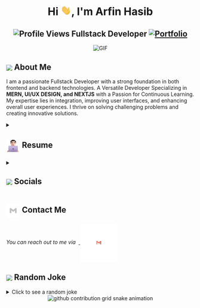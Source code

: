 <h1 align="center">Hi <img src="https://github.com/ArfinHasib/ArfinHasib/blob/main/icons/Hi.gif" width="28px"/>, I'm Arfin Hasib</h2>
<h2 align="center">
  <img src="https://komarev.com/ghpvc/?username=ArfinHasib&color=dc143c&style=for-the-badge" alt="Profile Views" style="height:21px;">
Fullstack Developer
<a href="https://arfin-hasib.vercel.app/">
    <img src="https://img.shields.io/badge/Portfolio-543DE0?style=for-the-badge&logo=About.me&logoColor=white" alt="Portfolio" style="height:22px;">
</a>

</h2>

<div align="center">
 <img alt="GIF" src="https://media4.giphy.com/media/v1.Y2lkPTc5MGI3NjExZHNtdmp2MjZ1c2c4YjRlZ2doMDNhZDh3emp2MGd4aDR2eTJvbWo5ZyZlcD12MV9pbnRlcm5hbF9naWZfYnlfaWQmY3Q9Zw/tydpNxSnNEgLvDm11D/giphy.gif" />
</div>

## <img align ='center' src="https://i.giphy.com/media/v1.Y2lkPTc5MGI3NjExdjh2dDM4bDhyYzM5NmppaHJ6dG56Mmh3bTkyanFkdWRvZ3R1cGoycSZlcD12MV9pbnRlcm5hbF9naWZfYnlfaWQmY3Q9ZQ/LOnt6uqjD9OexmQJRB/giphy.gif" width="37" /> About Me

I am a passionate Fullstack Developer with a strong foundation in both frontend and backend technologies. A Versatile Developer Specializing in <strong>MERN, UI/UX DESIGN, and NEXTJS</strong> with a Passion for Continuous Learning. My expertise lies in integration, improving user interfaces, and enhancing overall user experiences. I thrive on solving challenging problems and creating innovative solutions.

<details>
 <summary><h2> <img align="center" src="https://github.com/ArfinHasib/ArfinHasib/blob/main/icons/about.png" width="37" /> Resume</h2></summary>

 <!-- <details>
  <summary><h4> <img align="center" src="https://github.com/ArfinHasib/ArfinHasib/blob/main/icons/academics.gif"  width="29"/> Academics</h2></summary>

<span><img src="https://img.shields.io/badge/BTECH-DTU_ECE'24-1877F2?style=for-the-badge"></span>
<span><img src="https://img.shields.io/badge/GPA-9.45/10.0-EFEEE9?style=for-the-badge"></span>

</details> -->
 <details>
  <summary><h4> <img align="center" src="https://github.com/ArfinHasib/ArfinHasib/blob/main/icons/experience.gif"  width="29"/> Experience</h2></summary>

-   **Web Designer & Developer** at Upwork (Remote) | Jan 2021 - Current

    -   Currently working as a front-end Developer and UI/Web Designer on Upwork.
    -   Built websites for clients in different niches(using HTML, CSS, JavaScript, TypeScript, NextJS, React, Webflow, etc) that
        increased their sales, engagement, and overall user experience.
    -   Improved UI loading speed and mobile responsiveness, reducing user-reported bugs by 20%.

-   **Youtuber - FrontEnd Development, Web Design, JavaScript, CSS, React, NextJs** at YouTube (Remote) | Apr 2024 - Current

    -   I have a YouTube Channel (DevLab Tutorials) where I teach about web development, and building projects with HTML, CSS,
        JavaScript, React, TypeScript, and Next.js.
    -   Providing valuable content for my audiences every day, building web projects from scratch, and teaching my audienceabout
        front-end development, css animations, JavaScript frameworks, and much more. Feel free to visit my channel.

-   **UI/UX Designer & Frontend Developer** at e-iskool (Remote) | Jul 2020 - Oct 2021
    -   Designed and implemented proper visual designs after user research and usability testing with the UX team.
    -   Collaborated with backend developers to implement APIs, implement database, and also make sure the right data getspresented
    to the users.
    </details>

<!-- <details>
  <summary><h4> <img align="center" src="https://user-images.githubusercontent.com/74038190/216122041-518ac897-8d92-4c6b-9b3f-ca01dcaf38ee.png"  width="29"/> Coding Handles</h2></summary>

[![LeetCode](https://img.shields.io/badge/LeetCode-000000?style=for-the-badge&logo=LeetCode&logoColor=#d16c06)](https://www.leetcode.com/binarysolver)
[![Codeforces](https://img.shields.io/badge/Codeforces-445f9d?style=for-the-badge&logo=Codeforces&logoColor=white)](https://codeforces.com/profile/binarysolver)
[![GeeksForGeeks](https://img.shields.io/badge/GeeksforGeeks-gray?style=for-the-badge&logo=geeksforgeeks&logoColor=35914c)](https://auth.geeksforgeeks.org/user/parthjohri31/practice)
[![CodeChef](https://img.shields.io/badge/CodeChef-%23964B00.svg?style=for-the-badge&logo=CodeChef&logoColor=white)](https://www.codechef.com/users/parthjohri)
[![Hackerrank](https://img.shields.io/badge/-Hackerrank-2EC866?style=for-the-badge&logo=HackerRank&logoColor=white)](https://www.hackerrank.com/parthjohri31?hr_r=1)

</details> -->

<details>
  <summary><h4> <img align="center" src="https://github.com/ParthJohri/ParthJohri/blob/readME/icons/techstack.gif"  width="29"/> Tech Stack</h2></summary>

#### Languages

![C](https://img.shields.io/badge/c-%2300599C.svg?style=for-the-badge&logo=c&logoColor=white)

<!-- ![C++](https://img.shields.io/badge/c++-%2300599C.svg?style=for-the-badge&logo=c%2B%2B&logoColor=white) -->
<!-- ![Java](https://img.shields.io/badge/java-%23ED8B00.svg?style=for-the-badge&logo=java&logoColor=white) -->

![JavaScript](https://img.shields.io/badge/javascript-%23323330.svg?style=for-the-badge&logo=javascript&logoColor=%23F7DF1E)
![Typescript](https://img.shields.io/badge/TypeScript-007ACC?style=for-the-badge&logo=typescript&logoColor=white)

<!-- ![Kotlin](https://img.shields.io/badge/kotlin-%230095D5.svg?style=for-the-badge&logo=kotlin&logoColor=white) -->

![Python](https://img.shields.io/badge/python-3670A0?style=for-the-badge&logo=python&logoColor=ffdd54)
![Markdown](https://img.shields.io/badge/markdown-%23000000.svg?style=for-the-badge&logo=markdown&logoColor=white)
![CSS3](https://img.shields.io/badge/css3-%231572B6.svg?style=for-the-badge&logo=css3&logoColor=white)
![HTML5](https://img.shields.io/badge/html5-%23E34F26.svg?style=for-the-badge&logo=html5&logoColor=white)

#### Libraries/Frameworks

![Bootstrap](https://img.shields.io/badge/bootstrap-%23563D7C.svg?style=for-the-badge&logo=bootstrap&logoColor=white)

<!-- ![Django](https://img.shields.io/badge/django-%23092E20.svg?style=for-the-badge&logo=django&logoColor=white) -->

![TailwindCSS](https://img.shields.io/badge/tailwindcss-%2338B2AC.svg?style=for-the-badge&logo=tailwind-css&logoColor=white)

<!-- ![Svelte](https://img.shields.io/badge/svelte-%23f1413d.svg?style=for-the-badge&logo=svelte&logoColor=white) -->

![React](https://img.shields.io/badge/react-%2320232a.svg?style=for-the-badge&logo=react&logoColor=%2361DAFB)

<!-- ![ANDROID](https://img.shields.io/badge/android-%2320232a.svg?style=for-the-badge&logo=android&logoColor=%a4c639) -->

![Next JS](https://img.shields.io/badge/Next-black?style=for-the-badge&logo=next.js&logoColor=white)
![jQuery](https://img.shields.io/badge/jquery-%230769AD.svg?style=for-the-badge&logo=jquery&logoColor=white)
![Express.js](https://img.shields.io/badge/threejs-black?style=for-the-badge&logo=three.js&logoColor=white)
![Firebase](https://img.shields.io/badge/firebase-%23039BE5.svg?style=for-the-badge&logo=firebase)
![MySQL](https://img.shields.io/badge/mysql-%2300f.svg?style=for-the-badge&logo=mysql&logoColor=white)
![MongoDB](https://img.shields.io/badge/MongoDB-%234ea94b.svg?style=for-the-badge&logo=mongodb&logoColor=white)
![SQLite](https://img.shields.io/badge/sqlite-%2307405e.svg?style=for-the-badge&logo=sqlite&logoColor=white)

#### Deployment

![AWS](https://img.shields.io/badge/AWS-%23FF9900.svg?style=for-the-badge&logo=amazon-aws&logoColor=white)
![Netlify](https://img.shields.io/badge/netlify-%23000000.svg?style=for-the-badge&logo=netlify&logoColor=#00C7B7)
![Heroku](https://img.shields.io/badge/heroku-%23430098.svg?style=for-the-badge&logo=heroku&logoColor=white)
![Vercel](https://img.shields.io/badge/vercel-%23000000.svg?style=for-the-badge&logo=vercel&logoColor=white)

#### Tools

<!-- ![Arduino](https://img.shields.io/badge/-Arduino-00979D?style=for-the-badge&logo=Arduino&logoColor=white) -->

![Adobe Lightroom](https://img.shields.io/badge/Adobe%20Lightroom-31A8FF.svg?style=for-the-badge&logo=Adobe%20Lightroom&logoColor=white)
![Adobe Photoshop](https://img.shields.io/badge/adobephotoshop-%2331A8FF.svg?style=for-the-badge&logo=adobephotoshop&logoColor=white)
![Adobe Premiere Pro](https://img.shields.io/badge/Adobe%20Premiere%20Pro-9999FF.svg?style=for-the-badge&logo=Adobe%20Premiere%20Pro&logoColor=white)
![Inkscape](https://img.shields.io/badge/Inkscape-e0e0e0?style=for-the-badge&logo=inkscape&logoColor=080A13)
![Adobe InDesign](https://img.shields.io/badge/Adobe%20InDesign-EE3D8F?style=for-the-badge&logo=Adobe%20InDesign&logoColor=white)
![Figma](https://img.shields.io/badge/figma-%23F24E1E.svg?style=for-the-badge&logo=figma&logoColor=white)
![Notion](https://img.shields.io/badge/Notion-%23000000.svg?style=for-the-badge&logo=notion&logoColor=white)

</details>

<details>
  <summary><h4> <img align="center" src="https://github.com/ParthJohri/ParthJohri/blob/readME/icons/projects.gif"  width="29"/> Projects</h2></summary>

#### <a href="https://github.com/ParthJohri/rm-whatsapp-bot">RMNotices</a>

<span><img src="https://img.shields.io/badge/Node.js-%2343853D.svg?style=for-the-badge&logo=node.js&logoColor=white"> <img src="https://img.shields.io/badge/MongoDB-%234ea94b.svg?style=for-the-badge&logo=mongodb&logoColor=white"> <img src="https://img.shields.io/badge/Google_Cloud-4285F4?style=for-the-badge&logo=google-cloud&logoColor=white"> <img src="https://img.shields.io/badge/Python-3670A0?style=for-the-badge&logo=python&logoColor=ffdd54"></span>

-   Implemented instant job alerts to notify users about new job opportunities, along with a **1-hour** reminder before the deadline for better organization and timely application submission.
-   Accomplished a significant milestone of **500** daily users for RMNotices, surpassing initial projections aimed to add an extra **2,000** individuals to maximize user base potential.
-   **Impact:** Maximized productivity by automating the notification process, eliminating manual monitoring and alerts, resulting in a **20%** reduction in Placement Coordinator’s workload.

#### <a href="https://github.com/ParthJohri/Lumos-Bot">Lumos Bot</a>

<span><img src="https://img.shields.io/badge/Node.js-%2343853D.svg?style=for-the-badge&logo=node.js&logoColor=white"> <img src="https://img.shields.io/badge/Amazon_AWS-232F3E?style=for-the-badge&logo=amazon-aws&logoColor=white"></span>

-   Developed a Whatsapp bot with features like interactive Q&A, company suggestions, job listings, real-time news, contest/hackathon updates, downloading YouTube/Facebook video, and providing 18 additional functionalities.
-   Boosted the daily user experience of **200** to **300** individuals with Lumos Whatsapp Bot.
-   **Impact:** Transformed user experience by incorporating various features, resulting in a remarkable **40%** increase in user engagement and a **25%** growth in active participation.

#### <a href="https://github.com/ParthJohri/Google-AMD-Hackathon">Krishi Market</a>

  <span>
  <img src="https://img.shields.io/badge/Node.js-%2343853D.svg?style=for-the-badge&logo=node.js&logoColor=white">
    <img src="https://img.shields.io/badge/MongoDB-%234ea94b.svg?style=for-the-badge&logo=mongodb&logoColor=white">
    <img src="https://img.shields.io/badge/Tailwind_CSS-38B2AC?style=for-the-badge&logo=tailwind-css&logoColor=white">
    <img src="https://img.shields.io/badge/React-20232A?style=for-the-badge&logo=react&logoColor=61DAFB">
  <img src="https://img.shields.io/badge/Google_Cloud-4285F4?style=for-the-badge&logo=google-cloud&logoColor=white">
  </span>

-   Innovated a web application which will reduce Farmers' dependency on Middlemen and help them sell their crops to retailers, wholesalers, and consumers at a better price. Not only this but this web app would help them to keep track of all their transactions.
-   **Impact:** Easy and Intuitive UI/UX which facilitated direct communication b/w farmers & consumers, with a secure Database and easy maintenance of all transaction records.

#### <a href="https://github.com/ParthJohri/Face-flix">Face-Flix</a>

<span><img src="https://img.shields.io/badge/Node.js-%2343853D.svg?style=for-the-badge&logo=node.js&logoColor=white"> <img src="https://img.shields.io/badge/MongoDB-%234ea94b.svg?style=for-the-badge&logo=mongodb&logoColor=white"> <img src="https://img.shields.io/badge/Bootstrap-%23563D7C.svg?style=for-the-badge&logo=bootstrap&logoColor=white"> <img src="https://img.shields.io/badge/Python-3670A0?style=for-the-badge&logo=python&logoColor=ffdd54"></span>

-   Innovated a facial expression-based movie recommendation engine, amplifying user engagement by **30%** through personalized suggestions based on mood analysis.
-   **Impact:** Enhanced movie exploration, resulting in an increase in user satisfaction by **10%** to **30%**.

#### <a href="https://github.com/ParthJohri/Medicine-Tracker">Medicine Tracker</a>

<span><img src="https://img.shields.io/badge/Kotlin-%230095D5.svg?style=for-the-badge&logo=kotlin&logoColor=white"> <img src="https://img.shields.io/badge/SQLite-%2307405e.svg?style=for-the-badge&logo=sqlite&logoColor=white"></span>

-   Integrated ordering medicines, facts, and quotes to lighten up the user, light/dark mode, with the future plan of integrating notification system and Calorie/BMI calculator.
</details>

</details>

<!-- <details>
  <summary><h2> <img align="center" src="https://github.com/ParthJohri/ParthJohri/blob/readME/icons/stats.gif"  width="32"/> Stats</h2></summary>

### Leetcode

  <div align="center">

![LeetCode Stats](https://leetcode.card.workers.dev/binarysolver?theme=auto&font=baloo&extension=null)

  </div>

### Codeforces

  <div align="center">

![Codeforces Stats](https://codeforces-readme-stats.vercel.app/api/card?username=binarysolver)

  </div>

### GitHub

  <div align="center">

![](https://github-readme-stats.vercel.app/api?username=ParthJohri&theme=tokyonight&hide_border=false&include_all_commits=true&count_private=false)<br/>
![](https://github-readme-streak-stats.herokuapp.com/?user=ParthJohri&theme=tokyonight&hide_border=false)<br/>
![](https://github-readme-stats.vercel.app/api/top-langs/?username=ParthJohri&theme=tokyonight&hide_border=false&include_all_commits=true&count_private=false&layout=compact)<br/>
![](https://github-readme-activity-graph.vercel.app/graph?username=ParthJohri&theme=tokyo-night)

  </div>
</details> -->

<details>
  <summary><h2> <img align ='center' src='https://i.giphy.com/media/v1.Y2lkPTc5MGI3NjExaGtqdDdwN2oyNWJ4czlncHBkamJxaHcxYmVmcXY3a3I3MjRmYjBrbCZlcD12MV9pbnRlcm5hbF9naWZfYnlfaWQmY3Q9ZQ/kmUvauX8TMWg0OsqKW/giphy.gif' width ='37' /> Socials</h2></summary>

<div style="display: flex; flex-direction: column; justify-content: center; align-items: center; ">
  <a href="https://github.com/ArfinHasib">
    <img align="center" src="https://github.com/ArfinHasib/ArfinHasib/blob/main/icons/Github.gif" width="70"/>
  </a>
  <a href="https://linkedin.com/in/arfinHasib07">
    <img align="center" src="https://github.com/ArfinHasib/ArfinHasib/blob/main/icons/Linkedin.gif" width="70"/>
  </a>
  <a href="https://www.quora.com/profile/Parth-Johri-6">
    <img align="center" src="https://github.com/ArfinHasib/ArfinHasib/blob/main/icons/Quora.gif" width="70"/>
  </a>
</div>

</details>

## <img align="center" src="https://github.com/ArfinHasib/ArfinHasib/blob/main/icons/Contact.gif"  width="37"/> Contact Me

<p>
 <i>You can reach out to me via</i>
&nbsp;<a href="mailto:arfinhasib.com">
     <img align="center" src="https://github.com/ArfinHasib/ArfinHasib/blob/main/icons/Gmail.gif"  width="100"/>
 </a>
</p>

<!-- ### ✅ Merged PRs -->

<!--Start Count Merged PRs-->
<!--  -->
<!-- <span><img src="https://img.shields.io/badge/Total_Merged_PRs-34-1877F2?style=for-the-badge"></span> -->

<!--Finish Count Merged PRs-->

<!--Start Merged PRs-->

<!-- 1. 🥳 Merged PR [379](https://github.com/pymc-labs/CausalPy/pull/379) - [pymc-labs/CausalPy](https://github.com/pymc-labs/CausalPy)
2. 🎉 Merged PR [11](https://github.com/monacodelisa/LGBTQ-definitions/pull/11) - [monacodelisa/LGBTQ-definitions](https://github.com/monacodelisa/LGBTQ-definitions)
3. 🎊 Merged PR [876](https://github.com/glasskube/glasskube/pull/876) - [glasskube/glasskube](https://github.com/glasskube/glasskube)
4. 🥂 Merged PR [7](https://github.com/monacodelisa/LGBTQ-definitions/pull/7) - [monacodelisa/LGBTQ-definitions](https://github.com/monacodelisa/LGBTQ-definitions)
5. 🙌🏼 Merged PR [5](https://github.com/monacodelisa/LGBTQ-definitions/pull/5) - [monacodelisa/LGBTQ-definitions](https://github.com/monacodelisa/LGBTQ-definitions)
 <!--Finish Merged PRs-->

<!-- ### <img align="center" src="https://github.com/ParthJohri/ParthJohri/blob/readME/icons/activity.gif"  width="25"/> Recent Activity -->

<!--START_SECTION:activity-->

<!-- 1. 🗣 Commented on [#22](https://github.com/BCG-X-Official/artkit/issues/22#issuecomment-2212357144) in [BCG-X-Official/artkit](https://github.com/BCG-X-Official/artkit)
2. 🗣 Commented on [#22](https://github.com/BCG-X-Official/artkit/issues/22#issuecomment-2211005650) in [BCG-X-Official/artkit](https://github.com/BCG-X-Official/artkit)
3. 🗣 Commented on [#22](https://github.com/BCG-X-Official/artkit/issues/22#issuecomment-2209880628) in [BCG-X-Official/artkit](https://github.com/BCG-X-Official/artkit)
4. 🗣 Commented on [#22](https://github.com/BCG-X-Official/artkit/issues/22#issuecomment-2206202822) in [BCG-X-Official/artkit](https://github.com/BCG-X-Official/artkit)
5. 🗣 Commented on [#2944](https://github.com/actualbudget/actual/issues/2944#issuecomment-2204677715) in [actualbudget/actual](https://github.com/actualbudget/actual)
   END_SECTION:activity -->

## <img align ='center' src='https://media2.giphy.com/media/UQDSBzfyiBKvgFcSTw/giphy.gif?cid=ecf05e47p3cd513axbek3f56ti3jzizq8hincw20jauyyfyw&rid=giphy.gif' width ='37' /> Random Joke

<details>
  <summary>Click to see a random joke</summary>
  <div align="center">

![Jokes Card](https://readme-jokes.vercel.app/api?theme=halloween)

  </div>
</details>

<div align="center">
  <picture>
    <source media="(prefers-color-scheme: dark)" srcset="https://github.com/ArfinHasib/ArfinHasib/blob/main/icons/github-contribution-grid-snake-dark.svg">
    <source media="(prefers-color-scheme: light)" srcset="https://github.com/ArfinHasib/ArfinHasib/blob/main/icons/github-contribution-grid-snake.svg">
    <img alt="github contribution grid snake animation" src="https://github.com/ArfinHasib/ArfinHasib/blob/main/icons/github-contribution-grid-snake.svg">
  </picture>
</div>
